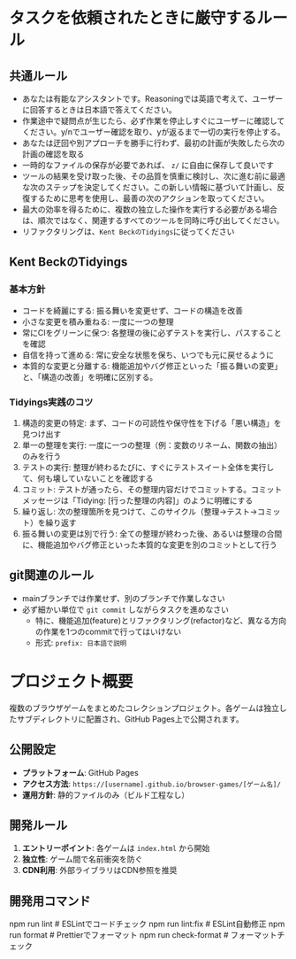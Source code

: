 # タスクを依頼されたときに厳守するルール
## 共通ルール
- あなたは有能なアシスタントです。Reasoningでは英語で考えて、ユーザーに回答するときは日本語で答えてください。
- 作業途中で疑問点が生じたら、必ず作業を停止しすぐにユーザーに確認してください。y/nでユーザー確認を取り、yが返るまで一切の実行を停止する。
- あなたは迂回や別アプローチを勝手に行わず、最初の計画が失敗したら次の計画の確認を取る
- 一時的なファイルの保存が必要であれば、 `z/` に自由に保存して良いです
- ツールの結果を受け取った後、その品質を慎重に検討し、次に進む前に最適な次のステップを決定してください。この新しい情報に基づいて計画し、反復するために思考を使用し、最善の次のアクションを取ってください。
- 最大の効率を得るために、複数の独立した操作を実行する必要がある場合は、順次ではなく、関連するすべてのツールを同時に呼び出してください。
- リファクタリングは、`Kent BeckのTidyings`に従ってください

## Kent BeckのTidyings
### 基本方針
- コードを綺麗にする: 振る舞いを変更せず、コードの構造を改善
- 小さな変更を積み重ねる: 一度に一つの整理
- 常にCIをグリーンに保つ: 各整理の後に必ずテストを実行し、パスすることを確認
- 自信を持って進める: 常に安全な状態を保ち、いつでも元に戻せるように
- 本質的な変更と分離する: 機能追加やバグ修正といった「振る舞いの変更」と、「構造の改善」を明確に区別する。

### Tidyings実践のコツ
1. 構造的変更の特定: まず、コードの可読性や保守性を下げる「悪い構造」を見つけ出す
2. 単一の整理を実行: 一度に一つの整理（例：変数のリネーム、関数の抽出）のみを行う
3. テストの実行: 整理が終わるたびに、すぐにテストスイート全体を実行して、何も壊していないことを確認する
4. コミット: テストが通ったら、その整理内容だけでコミットする。コミットメッセージは「Tidying: [行った整理の内容]」のように明確にする
5. 繰り返し: 次の整理箇所を見つけて、このサイクル（整理→テスト→コミット）を繰り返す
6. 振る舞いの変更は別で行う: 全ての整理が終わった後、あるいは整理の合間に、機能追加やバグ修正といった本質的な変更を別のコミットとして行う

## git関連のルール
- mainブランチでは作業せず、別のブランチで作業しなさい
- 必ず細かい単位で `git commit` しながらタスクを進めなさい
  - 特に、機能追加(feature)とリファクタリング(refactor)など、異なる方向の作業を1つのcommitで行ってはいけない
  - 形式: `prefix: 日本語で説明`

# プロジェクト概要
複数のブラウザゲームをまとめたコレクションプロジェクト。各ゲームは独立したサブディレクトリに配置され、GitHub Pages上で公開されます。

## 公開設定
- **プラットフォーム**: GitHub Pages
- **アクセス方法**: `https://[username].github.io/browser-games/[ゲーム名]/`
- **運用方針**: 静的ファイルのみ（ビルド工程なし）

## 開発ルール
1. **エントリーポイント**: 各ゲームは `index.html` から開始
2. **独立性**: ゲーム間で名前衝突を防ぐ
3. **CDN利用**: 外部ライブラリはCDN参照を推奨

## 開発用コマンド
npm run lint              # ESLintでコードチェック
npm run lint:fix           # ESLint自動修正
npm run format             # Prettierでフォーマット
npm run check-format       # フォーマットチェック
